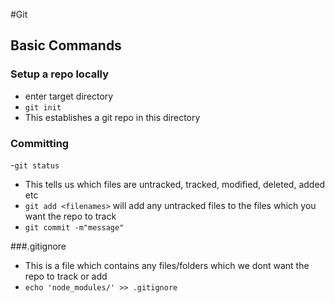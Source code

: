 #Git

## Basic Commands

### Setup a repo locally
- enter target directory
- `git init`
- This establishes a git repo in this directory

### Committing
-`git status`
- This tells us which files are untracked, tracked, modified, deleted, added etc
- `git add <filenames>` will add any untracked files to the files which you want the repo to track
- `git commit -m"message"`

###.gitignore
- This is a file which contains any files/folders which we dont want the repo to track or add
- `echo 'node_modules/' >> .gitignore`
